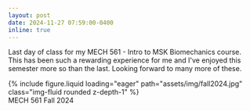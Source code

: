 ```yaml
---
layout: post
date: 2024-11-27 07:59:00-0400
inline: true
---
```



Last day of class for my MECH 561 - Intro to MSK Biomechanics course. This has been such a rewarding experience for me and I've enjoyed this semester more so than the last. Looking forward to many more of these. 



<div class="row mt-3">
    <div class="col-sm mt-3 mt-md-0">
        {% include figure.liquid loading="eager" path="assets/img/fall2024.jpg" class="img-fluid rounded z-depth-1" %}
    </div>
</div>
<div class="caption">
    MECH 561 Fall 2024
</div>